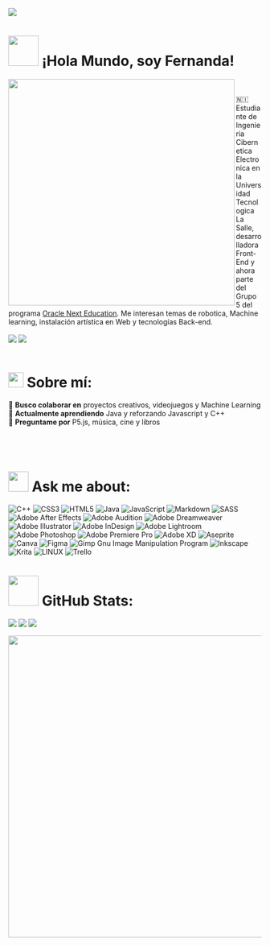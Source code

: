 [![](https://visitcount.itsvg.in/api?id=ferjovel06&label=Eres%20la%20visita%20%23&color=12&icon=5&pretty=true)](https://visitcount.itsvg.in)
# <img height="60" src="https://media.giphy.com/media/mhYeDw9wEWPGo/giphy.gif"/> ¡Hola Mundo, soy Fernanda!
<img align="left" height="450" src="https://media.giphy.com/media/3o7TKtDXJ48AogQxBC/giphy.gif" />
<br>

🇳🇮 Estudiante de Ingenieria Cibernetica Electronica en la Universidad Tecnologica La Salle, desarrolladora Front-End y ahora parte del Grupo 5 del programa <a href="https://www.oracle.com/mx/education/oracle-next-education/">Oracle Next Education</a>. Me interesan temas de robotica, Machine learning, instalación artística en Web y tecnologías Back-end.
 <br>
 <br>
 <a target="_blank" href="https://www.linkedin.com/in/joshua-fr%C3%ADas/"><img src="https://img.shields.io/badge/-LinkedIn-0077B5?style=for-the-badge&logo=Linkedin&logoColor=white"></img></a>
<a target="_blank" href="mailto:fermajobe@gmail.com"><img src="https://img.shields.io/badge/-Gmail-D14836?style=for-the-badge&logo=Gmail&logoColor=white"></img></a>
 <br>
 <br>
 # <img height="30" src="https://media.giphy.com/media/DgHkIp2RZVLfW/giphy.gif"/> Sobre mí:
👯 **Busco colaborar en** proyectos creativos, videojuegos y Machine Learning
<br>
🌱 **Actualmente aprendiendo** Java y reforzando Javascript y C++
<br>
🖤 **Preguntame por** P5.js, música, cine y libros
<br>
 <br>
 <br>
 <br>

# <img height="40" src="https://media.giphy.com/media/DLsx2ofSyPmcU/giphy.gif"/> Ask me about:
![C++](https://img.shields.io/badge/c++-%2300599C.svg?style=for-the-badge&logo=c%2B%2B&logoColor=white) ![CSS3](https://img.shields.io/badge/css3-%231572B6.svg?style=for-the-badge&logo=css3&logoColor=white) ![HTML5](https://img.shields.io/badge/html5-%23E34F26.svg?style=for-the-badge&logo=html5&logoColor=white) ![Java](https://img.shields.io/badge/java-%23ED8B00.svg?style=for-the-badge&logo=java&logoColor=white) ![JavaScript](https://img.shields.io/badge/javascript-%23323330.svg?style=for-the-badge&logo=javascript&logoColor=%23F7DF1E) ![Markdown](https://img.shields.io/badge/markdown-%23000000.svg?style=for-the-badge&logo=markdown&logoColor=white) ![SASS](https://img.shields.io/badge/SASS-hotpink.svg?style=for-the-badge&logo=SASS&logoColor=white) ![Adobe After Effects](https://img.shields.io/badge/Adobe%20After%20Effects-9999FF.svg?style=for-the-badge&logo=Adobe%20After%20Effects&logoColor=white) ![Adobe Audition](https://img.shields.io/badge/Adobe%20Audition-9999FF.svg?style=for-the-badge&logo=Adobe%20Audition&logoColor=white) ![Adobe Dreamweaver](https://img.shields.io/badge/Adobe%20Dreamweaver-FF61F6.svg?style=for-the-badge&logo=Adobe%20Dreamweaver&logoColor=white) ![Adobe Illustrator](https://img.shields.io/badge/adobeillustrator-%23FF9A00.svg?style=for-the-badge&logo=adobeillustrator&logoColor=white) ![Adobe InDesign](https://img.shields.io/badge/Adobe%20InDesign-49021F?style=for-the-badge&logo=adobeindesign&logoColor=white) ![Adobe Lightroom](https://img.shields.io/badge/Adobe%20Lightroom-31A8FF.svg?style=for-the-badge&logo=Adobe%20Lightroom&logoColor=white) ![Adobe Photoshop](https://img.shields.io/badge/adobephotoshop-%2331A8FF.svg?style=for-the-badge&logo=adobephotoshop&logoColor=white) ![Adobe Premiere Pro](https://img.shields.io/badge/Adobe%20Premiere%20Pro-9999FF.svg?style=for-the-badge&logo=Adobe%20Premiere%20Pro&logoColor=white) ![Adobe XD](https://img.shields.io/badge/Adobe%20XD-470137?style=for-the-badge&logo=Adobe%20XD&logoColor=#FF61F6) ![Aseprite](https://img.shields.io/badge/Aseprite-FFFFFF?style=for-the-badge&logo=Aseprite&logoColor=#7D929E) ![Canva](https://img.shields.io/badge/Canva-%2300C4CC.svg?style=for-the-badge&logo=Canva&logoColor=white) 	![Figma](https://img.shields.io/badge/figma-%23F24E1E.svg?style=for-the-badge&logo=figma&logoColor=white) ![Gimp Gnu Image Manipulation Program](https://img.shields.io/badge/Gimp-657D8B?style=for-the-badge&logo=gimp&logoColor=FFFFFF) ![Inkscape](https://img.shields.io/badge/Inkscape-e0e0e0?style=for-the-badge&logo=inkscape&logoColor=080A13) ![Krita](https://img.shields.io/badge/Krita-203759?style=for-the-badge&logo=krita&logoColor=EEF37B) ![LINUX](https://img.shields.io/badge/Linux-FCC624?style=for-the-badge&logo=linux&logoColor=black) ![Trello](https://img.shields.io/badge/Trello-%23026AA7.svg?style=for-the-badge&logo=Trello&logoColor=white)
<br>
# <img height="60" src="https://media.giphy.com/media/7sMTyko6HJiCOFmvSm/giphy.gif"/> GitHub Stats:
![](https://github-readme-stats.vercel.app/api?username=ferjovel06&theme=radical&hide_border=true&include_all_commits=true&count_private=false)
![](https://github-readme-stats.vercel.app/api/top-langs/?username=ferjovel06&theme=radical&hide_border=true&include_all_commits=true&count_private=false&layout=compact)
![](https://github-readme-streak-stats.herokuapp.com/?user=ferjovel06&theme=radical&hide_border=true)









<img height="600" align="center" src="https://media.giphy.com/media/5QRsSo6QILFNRu5Vxt/giphy.gif" />

